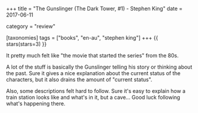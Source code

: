 +++
title = "The Gunslinger (The Dark Tower, #1) - Stephen King"
date = 2017-06-11

category = "review"

[taxonomies]
tags = ["books", "en-au", "stephen king"]
+++
{{ stars(stars=3) }}

It pretty much felt like "the movie that started the series" from the 80s.

A lot of the stuff is basically the Gunslinger telling his story or thinking about the past. Sure it gives a nice explanation about the current status of the characters, but it also drains the amount of "current status".

Also, some descriptions felt hard to follow. Sure it's easy to explain how a train station looks like and what's in it, but a cave... Good luck following what's happening there.